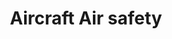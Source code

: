 ---
title: Aircraft Air safety
longTitle: 'Aircraft, Air safety'
tags:
- gccommon
relatedTerm:
- "[[Aircraft accidents]]"
---